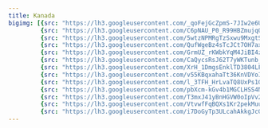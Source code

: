 ```yaml
---
title: Kanada
bigimg: [{src: "https://lh3.googleusercontent.com/_qoFejGcZpmS-7JIw2e6Uz-Y5Zr8AZMQqSbgOb4CUdO-ypkUhTs2CCPKINGg_hu9V1Rzh3XQYPVcuPFqKiL60IylrO41kZmrY3iRkJSH_o5ZTXSVM89g68hggdh-8smPj4s_WB0NjyM=w1920-h1080"},
         {src: "https://lh3.googleusercontent.com/C6pNAU_P0_R99HBZmujqOQC9pWRnRI_BfGiibXw6k8E4WuAi4UEXb5uNEP-mTEZP7LWndW9HehIgOg4rUPNDs2otwJxw40BgfJsc212KvZaz4nf_24cugWBJSvLtDNtqGOgkrGolEn8=w1920-h1080"},
         {src: "https://lh3.googleusercontent.com/5wtzNPMRgTzSxwu9MxgtSuOPCM0wH_LHku3SJTovMM4UUCTu9xNRaXSaiVC2sw40Xuh_xFqwxYajb_yd39OQdoGxpqGN87XgnZTi5aJy1zxiCNOBnO7X4RXvD_BJUqN-n7Q34Yglw-0=w1920-h1080"},
         {src: "https://lh3.googleusercontent.com/QufWgeBz4sTcJCt7OH7axGuRMOffipWnudPj83VhowfSmhqYBFdDIgaAsZHgD0FrFYxwH1Y0b_uVLlurxFPuBDswvQcmx_jvpot0REw5YUXSv-KODLNuuNXk82REvpEBJSHPjA2LdV0=w1920-h1080"},
         {src: "https://lh3.googleusercontent.com/GrmUZ_rKWbkYqM4JiBI4z0NreGKtp622F0RLst9oxMKHVZEO7pmE1X40rafSSJZ05SPszelK11PgwztjL0rFBQu-jYmx4cz7lM_pMQlPMxb1OU4qmkxCsO2ONKu7tDSldnt5aRHj9Ho=w1920-h1080"},
         {src: "https://lh3.googleusercontent.com/CaQycsRsJ62T7yWKTunb_W5Flyxxolx1xEwKck3bfe2WfMqnq3zZ3Fs9jWV4Th-FmX7gyN-ACPWNkmE-Rf9UQB5e2_aU0mNbtdF9RjeXC324Sz4X62-jGQzelf6bcwiIhcCHQFwXQHo=w1920-h1080"},
         {src: "https://lh3.googleusercontent.com/XrH_1DmgsEnklTD3804LF5fq3E_Zrfb1WePPVv3akInWNwCsx9ZJipgymPbrYeQ4D1FIIRvpZpghWmqtk_CU4rVaWRuFv5K1BZ0wNOJC_ssINqZ26S3Toe9VvBXbzCpSvrx67I4_8pw=w1920-h1080"},
         {src: "https://lh3.googleusercontent.com/v55KBqxahaTt36KnVDYoIv_8axy8tuCI9PFByTFFxRTPYRCw4QkacE_TrRBydPBgy6m7USM51owXweyLyxPtjApTFS4i0fKwoMzmmjhqQ64OfcNnz1y7O92VNPkpA2LQ-0ISFeNmcf4=w1920-h1080"},
         {src: "https://lh3.googleusercontent.com/l_3TFH_HrLvaTQ8UxPs1GVzVmXJ9q6Z3vk_Oh4C7QwSoaw6udI6Mm6ztFI9RjqrEvXx0aXQFTBeSUoDUfHOvz-KH2BNkYHUZsPtcaOUXgMtAET7ww6Uh6i4p5HpAa-Hk-Uv6mBYCs8A=w1920-h1080"},
         {src: "https://lh3.googleusercontent.com/pbXcm-kGv4b1MGCLHSS4Nd05wkOwH5YFddAA_-IjL054KQsODMISVil2KKGOckPHuSvjGsjRBfvn7iFcMxj1EKWkJQQ0m_2mkpssngqius8kq3zZz0dmJqNx8OU2v5IetQs4w7ziPy0=w1920-h1080"},
         {src: "https://lh3.googleusercontent.com/T3mxJ41yBnHGVW0oIpVv27eGr8IoMvGY7BSDfbxtWULt1rwkfWKAKIRxSP6Nf03FDv2KoSR_YJ7AQW7017Yt07BerJQxapK9svxX8Ow2AhNaz2pYuGDU865j6TOyFD6DzJGWjLj9uTM=w1920-h1080"},
         {src: "https://lh3.googleusercontent.com/VtvwfFqBQXs1Kr2pekMuuPGeBFK8SLxPchQ-IGot-wXNHsVrmp0VOFu0m5r2WueS7POWUbg_Nh0mUm-DjKoClypaWb4os1WooGaIB6Bxo2UdbgfrQzJQTsgi2GjXmCNE9UGBGdn3OCk=w1920-h1080"},
         {src: "https://lh3.googleusercontent.com/i7DoGyTp3ULcahAkkgJcGSJtVaJ9oTpJNuF3ybiY1lEtR9TzrMCUE5SFkes3bR8tc0GGxI-dhwLi3VpSR4klwThneQ5qMNCGJAOzQfGKk8fl5Dm7TIditrgblz648U9IWN--RQPKVhs=w1920-h1080"}]
---
```

